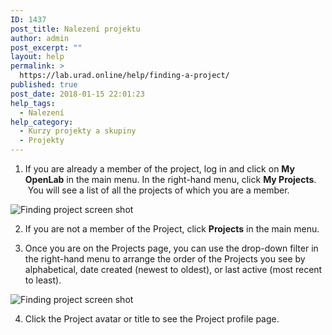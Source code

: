```yaml
---
ID: 1437
post_title: Nalezení projektu
author: admin
post_excerpt: ""
layout: help
permalink: >
  https://lab.urad.online/help/finding-a-project/
published: true
post_date: 2018-01-15 22:01:23
help_tags:
  - Nalezení
help_category:
  - Kurzy projekty a skupiny
  - Projekty
---
```

1. If you are already a member of the project, log in and click on <strong>My OpenLab</strong> in the main menu. In the right-hand menu, click <strong>My Projects</strong>.  You will see a list of all the projects of which you are a member.

<img class="alignnone wp-image-36503 size-full" src="https://openlab.citytech.cuny.edu/wp-content/uploads/2012/09/Finding_project_1_V2.png" alt="Finding project screen shot" />

2. If you are not a member of the Project, click <strong>Projects</strong> in the main menu.

3. Once you are on the Projects page, you can use the drop-down filter in the right-hand menu to arrange the order of the Projects you see by alphabetical, date created (newest to oldest), or last active (most recent to least).

<img class="alignnone wp-image-36504 size-full" src="https://openlab.citytech.cuny.edu/wp-content/uploads/2012/09/Finding_project_2_V2.png" alt="Finding project screen shot" />

4. Click the Project avatar or title to see the Project profile page.